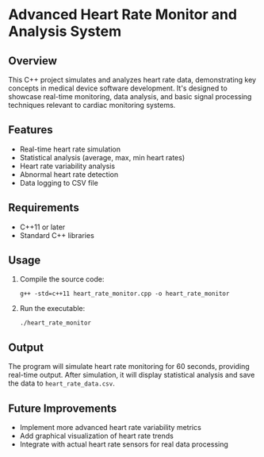 # Advanced Heart Rate Monitor and Analysis System

## Overview
This C++ project simulates and analyzes heart rate data, demonstrating key concepts in medical device software development. It's designed to showcase real-time monitoring, data analysis, and basic signal processing techniques relevant to cardiac monitoring systems.

## Features
- Real-time heart rate simulation
- Statistical analysis (average, max, min heart rates)
- Heart rate variability analysis
- Abnormal heart rate detection
- Data logging to CSV file

## Requirements
- C++11 or later
- Standard C++ libraries

## Usage
1. Compile the source code:
   ```
   g++ -std=c++11 heart_rate_monitor.cpp -o heart_rate_monitor
   ```
2. Run the executable:
   ```
   ./heart_rate_monitor
   ```

## Output
The program will simulate heart rate monitoring for 60 seconds, providing real-time output. After simulation, it will display statistical analysis and save the data to `heart_rate_data.csv`.

## Future Improvements
- Implement more advanced heart rate variability metrics
- Add graphical visualization of heart rate trends
- Integrate with actual heart rate sensors for real data processing
